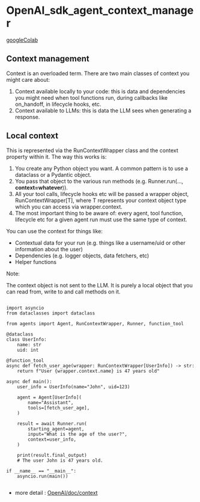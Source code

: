 # OpenAI_sdk_agent_context_manager

[googleColab]("https://colab.research.google.com/drive/1p4UnK59zsC5NxnmsQ49lRi3atK5i6wzv?usp=sharing")

## Context management

Context is an overloaded term. There are two main classes of context you might care about:

1. Context available locally to your code: this is data and dependencies you might need when tool functions run, during callbacks like on_handoff, in lifecycle hooks, etc.
2. Context available to LLMs: this is data the LLM sees when generating a response.


## Local context
This is represented via the RunContextWrapper class and the context property within it. The way this works is:

1. You create any Python object you want. A common pattern is to use a dataclass or a Pydantic object.
2. You pass that object to the various run methods (e.g. Runner.run(..., **context=whatever**)).
3. All your tool calls, lifecycle hooks etc will be passed a wrapper object, RunContextWrapper[T], where T represents your context object type which you can access via wrapper.context.
4. The most important thing to be aware of: every agent, tool function, lifecycle etc for a given agent run must use the same type of context.

You can use the context for things like:

- Contextual data for your run (e.g. things like a username/uid or other information about the user)
- Dependencies (e.g. logger objects, data fetchers, etc)
- Helper functions

Note:

The context object is not sent to the LLM. It is purely a local object that you can read from, write to and call methods on it.






```

import asyncio
from dataclasses import dataclass

from agents import Agent, RunContextWrapper, Runner, function_tool

@dataclass
class UserInfo:  
    name: str
    uid: int

@function_tool
async def fetch_user_age(wrapper: RunContextWrapper[UserInfo]) -> str:  
    return f"User {wrapper.context.name} is 47 years old"

async def main():
    user_info = UserInfo(name="John", uid=123)

    agent = Agent[UserInfo](  
        name="Assistant",
        tools=[fetch_user_age],
    )

    result = await Runner.run(  
        starting_agent=agent,
        input="What is the age of the user?",
        context=user_info,
    )

    print(result.final_output)  
    # The user John is 47 years old.

if __name__ == "__main__":
    asyncio.run(main())


```


* more detail :
[OpenAI/doc/context]("https://openai.github.io/openai-agents-python/context/")
